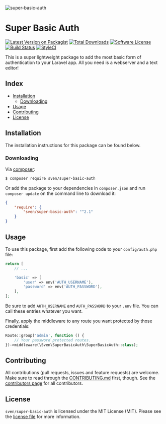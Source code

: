 ![super-basic-auth](https://user-images.githubusercontent.com/11269635/31586185-1bd6a6b2-b1ce-11e7-97a0-bae16ccb1266.jpg)

# Super Basic Auth

[![Latest Version on Packagist][ico-version]][link-packagist]
[![Total Downloads][ico-downloads]][link-downloads]
[![Software License][ico-license]](LICENSE.md)
[![Build Status][ico-build]][link-build]
[![StyleCI][ico-styleci]][link-styleci]

This is a super lightweight package to add the most basic form of authentication
to your Laravel app. All you need is a webserver and a text editor!

## Index
- [Installation](#installation)
  - [Downloading](#downloading)
- [Usage](#usage)
- [Contributing](#contributing)
- [License](#license)

## Installation
The installation instructions for this package can be found below.

### Downloading
Via [composer](http://getcomposer.org):

```bash
$ composer require sven/super-basic-auth
```

Or add the package to your dependencies in `composer.json` and run
`composer update` on the command line to download it:

```json
{
    "require": {
        "sven/super-basic-auth": "^2.1"
    }
}
```

## Usage
To use this package, first add the following code to your `config/auth.php` file:

```php
return [
    // ...

    'basic' => [
        'user' => env('AUTH_USERNAME'),
        'password' => env('AUTH_PASSWORD'),
    ],
];
```

Be sure to add `AUTH_USERNAME` and `AUTH_PASSWORD` to your `.env` file. You can
call these entries whatever you want.

Finally, apply the middleware to any route you want protected by those credentials:

```php
Route::group('admin', function () {
    // Your password protected routes.
})->middleware(\Sven\SuperBasicAuth\SuperBasicAuth::class);
```

## Contributing
All contributions (pull requests, issues and feature requests) are
welcome. Make sure to read through the [CONTRIBUTING.md](CONTRIBUTING.md) first,
though. See the [contributors page](../../graphs/contributors) for all contributors.

## License
`sven/super-basic-auth` is licensed under the MIT License (MIT). Please see the
[license file](LICENSE.md) for more information.

[ico-version]: https://img.shields.io/packagist/v/sven/super-basic-auth.svg?style=flat-square
[ico-license]: https://img.shields.io/badge/license-MIT-green.svg?style=flat-square
[ico-downloads]: https://img.shields.io/packagist/dt/sven/super-basic-auth.svg?style=flat-square
[ico-build]: https://img.shields.io/travis/svenluijten/super-basic-auth?style=flat-square
[ico-styleci]: https://styleci.io/repos/107023626/shield

[link-packagist]: https://packagist.org/packages/sven/super-basic-auth
[link-downloads]: https://packagist.org/packages/sven/super-basic-auth
[link-build]: https://travis-ci.org/svenluijten/super-basic-auth
[link-styleci]: https://styleci.io/repos/107023626
